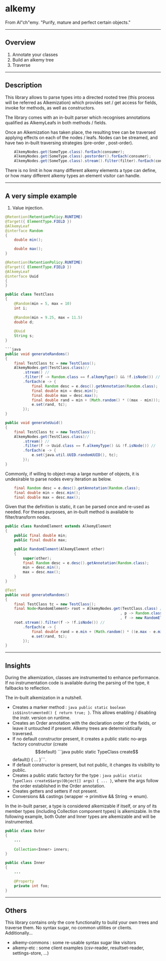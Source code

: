 # alkemy
From Al"ch"emy. "Purify, mature and perfect certain objects."

--------
Overview
--------

1. Annotate your classes
2. Build an alkemy tree
3. Traverse

-----------
Description
-----------

This library allows to parse types into a directed rooted tree (this process will be referred as Alkemization) 
which provides set / get access for fields, invoke for methods, as well as constructors.

The library comes with an in-built parser which recognises annotations qualified as AlkemyLeafs in both methods / fields. 

Once an Alkemization has taken place, the resulting tree can be traversed applying effects on each of the nodes / leafs. Nodes can be streamed, and have two in-built traversing strategies (pre-order <default>, post-order).

```java 
    AlkemyNodes.get(SomeType.class).forEach(consumer);
    AlkemyNodes.get(SomeType.class).postorder().forEach(consumer);
    AlkemyNodes.get(SomeType.class).stream().filter(filter).forEach(consumer);    
```

There is no limit in how many different alkemy elements a type can define, or how many different alkemy types an element visitor
can handle.

---------------------
A very simple example
---------------------

1. Value injection.

```java
@Retention(RetentionPolicy.RUNTIME)
@Target({ ElementType.FIELD })
@AlkemyLeaf
@interface Random
{
    double min();

    double max();
}

@Retention(RetentionPolicy.RUNTIME)
@Target({ ElementType.FIELD })
@AlkemyLeaf
@interface Uuid
{
}

public class TestClass
{
    @Random(min = 5, max = 10)
    int i;
    
    @Random(min = 9.25, max = 11.5)
    double d;
    
    @Uuid
    String s;
}

```java
public void generateRandoms()
{
    final TestClass tc = new TestClass();
    AlkemyNodes.get(TestClass.class)//
        .stream() //
        .filter(f -> Random.class == f.alkemyType() && !f.isNode()) //
        .forEach(e -> {
            final Random desc = e.desc().getAnnotation(Random.class);
            final double min = desc.min();
            final double max = desc.max();
            final double rand = min + (Math.random() * ((max - min)));
            e.set(rand, tc);
        });
}

public void generateUuid()
{
    final TestClass tc = new TestClass();
    AlkemyNodes.get(TestClass.class)//
        .stream() //
        .filter(f -> Uuid.class == f.alkemyType() && !f.isNode()) //
        .forEach(e -> {
            e.set(java.util.UUID.randomUUID(), tc);
        });
}
```

Commonly, if willing to object-map a large number of objects, it is undesirable to parse nodes every iteration as below.

``` java		                        
    final Random desc = e.desc().getAnnotation(Random.class);
    final double min = desc.min();
    final double max = desc.max();
```

Given that the definition is static, it can be parsed once and re-used as needed. For theses purposes, an in-built method is available to filter/transform nodes. 

```java
public class RandomElement extends AlkemyElement
{
    public final double min;
    public final double max;

    public RandomElement(AlkemyElement other)
    {
        super(other);
        final Random desc = e.desc().getAnnotation(Random.class);
        min = desc.min();
        max = desc.max();
    }
}

@Test
public void generateRandoms()
{
    final TestClass tc = new TestClass();
    final Node<RandomElement> root = AlkemyNodes.get(TestClass.class) //
                                                    , p -> Random.class == p.alkemyType() //
                                                    , f -> new RandomElement(f));
    root.stream().filter(f -> !f.isNode()) //
        .forEach(e -> {
            final double rand = e.min + (Math.random() * ((e.max - e.min)));
            e.set(rand, tc);
        });
}
```

--------
Insights
--------

During the alkemization, classes are instrumented to enhance performance. If no instrumentation code is available during the parsing of the type, it fallbacks to reflection. 

The in-built alkemization in a nutshell.

* Creates a marker method : ```java public static boolean is$$instrumented() { return true; }```. This allows enabling / disabling the instr. version on runtime. 
* Creates an Order annotation with the declaration order of the fields, or leave it untouched if present. Alkemy trees are deterministically traversed.
* If no default constructor present, it creates a public static no-args factory constructor (create$$default) ```java public static TypeClass create$$default() { ... }```. 
* If default constructor is present, but not public, it changes its visibility to public.
* Creates a public static factory for the type : ```java public static TypeClass create$$args(Object[] args) { ... }```, where the args follow the order established in the Order annotation.
* Creates getters and setters if not present.
* Conversions && castings (wrapper -> primitive && String -> enum).

In the in-built parser, a type is considered alkemizable if itself, or any of its member types (including Collection component types) is alkemizable. In the following example, both Outer and Inner types are alkemizable and will be instrumented. 

```java
public class Outer 
{
    ...
    
    Collection<Inner> inners;
}

public class Inner
{
    ...
    
    @Property
    private int foo;    
}
```

------
Others
------

This library contains only the core functionality to build your own trees and traverse them. No syntax sugar, no common utilities or clients. Additionally...

* alkemy-commons : some re-usable syntax sugar like visitors
* alkemy-etc : some client examples (csv-reader, resultset-reader, settings-store, ...)
